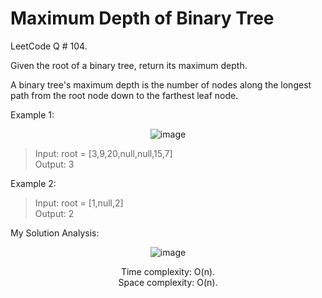 # Maximum Depth of Binary Tree

LeetCode Q # 104.

Given the root of a binary tree, return its maximum depth.

A binary tree's maximum depth is the number of nodes along the longest path from the root node down to the farthest leaf node.

Example 1:

<div align = "center">

  ![image](https://github.com/xo-azeem/Maximum-Depth-of-Binary-Tree-LeetCode/assets/171427226/f705117f-5e82-4bb7-88c0-edfe9e1bb75d)

</div>

> Input: root = [3,9,20,null,null,15,7]</br>
> Output: 3

Example 2:

> Input: root = [1,null,2]</br>
> Output: 2

My Solution Analysis:

<div align = "center">

  ![image](https://github.com/xo-azeem/Maximum-Depth-of-Binary-Tree-LeetCode/assets/171427226/a8a786d7-71c0-4ada-b73f-42883400cbee)

  Time complexity: O(n).</br>Space complexity: O(n).
</div>
